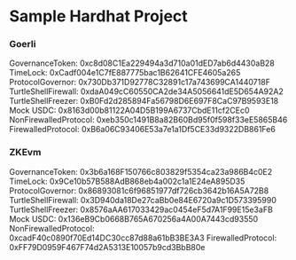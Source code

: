 # Sample Hardhat Project

### Goerli

GovernanceToken: 0xc8d08C1Ea229494a3d710a01dED7ab6d4430aB28
TimeLock: 0xCadf004e1C7fE887775bac1B62641CFE4605a265
ProtocolGovernor: 0x730Db371D92778C32891c17a743699CA1440718F
TurtleShellFirewall: 0xdaA049cC60550CA2de34A5056641dE5D654A92A2
TurtleShellFreezer: 0xB0Fd2d285894Fa56798D6E697F8CaC97B9593E18
Mock USDC: 0x8163d00b81122A04D5B199A6737CbdE11cf2CEc0
NonFirewalledProtocol: 0xeb350c1491B8a82B60Bd95f0f598f33eE5865B46
FirewalledProtocol: 0xB6a06C93406E53a7e1a1Df5CE33d9322DB861Fe6

### ZKEvm

GovernanceToken: 0x3b6a168F150766c803829f5354ca23a986B4c0E2
TimeLock: 0x9Ce10b57B588AdB868eb4a002c1a1E24eA895D35
ProtocolGovernor: 0x86893081c6f96851977df726cb3642b16A5A72B8
TurtleShellFirewall: 0x3D940da18De27caBb0e84E6720a9c1D573395990
TurtleShellFreezer: 0x8576aAA617033429ac0454eF5d7A1F99E15e3aFB
Mock USDC: 0x136eB9Cb0668B765A670256a4A00A7443cd93550
NonFirewalledProtocol: 0xcadF40c0890f70Ed14DC30cc87d88a61bB3BE3A3
FirewalledProtocol: 0xFF79D0959F467F74d2A5313E10057b9cd3BbB80e
